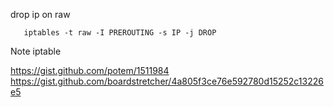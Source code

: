   drop ip on raw
  
       iptables -t raw -I PREROUTING -s IP -j DROP
  
  Note iptable 
  
  https://gist.github.com/potem/1511984
  https://gist.github.com/boardstretcher/4a805f3ce76e592780d15252c13226e5
